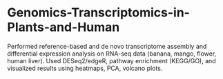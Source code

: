 # Genomics-Transcriptomics-in-Plants-and-Human
Performed reference-based and de novo transcriptome assembly and differential expression analysis on RNA-seq data (banana, mango, flower, human liver). Used DESeq2/edgeR, pathway enrichment (KEGG/GO), and visualized results using heatmaps, PCA, volcano plots.
